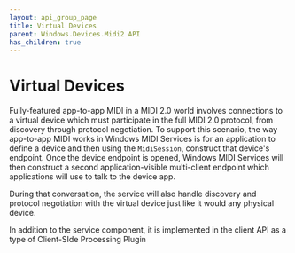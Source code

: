 ```yaml
---
layout: api_group_page
title: Virtual Devices
parent: Windows.Devices.Midi2 API
has_children: true
---
```


# Virtual Devices

Fully-featured app-to-app MIDI in a MIDI 2.0 world involves connections to a virtual device which must participate in the full MIDI 2.0 protocol, from discovery through protocol negotiation. To support this scenario, the way app-to-app MIDI works in Windows MIDI Services is for an application to define a device and then using the `MidiSession`, construct that device's endpoint. Once the device endpoint is opened, Windows MIDI Services will then construct a second application-visible multi-client endpoint which applications will use to talk to the device app. 

During that conversation, the service will also handle discovery and protocol negotiation with the virtual device just like it would any physical device. 

In addition to the service component, it is implemented in the client API as a type of Client-SIde Processing Plugin

